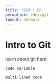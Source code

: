 ```yaml
---
title: "Git | 💙"
permalink: /dev/git
layout: default
---
```


# Intro to Git

learn about git here!

`code variable`

```
multi-lined code
```